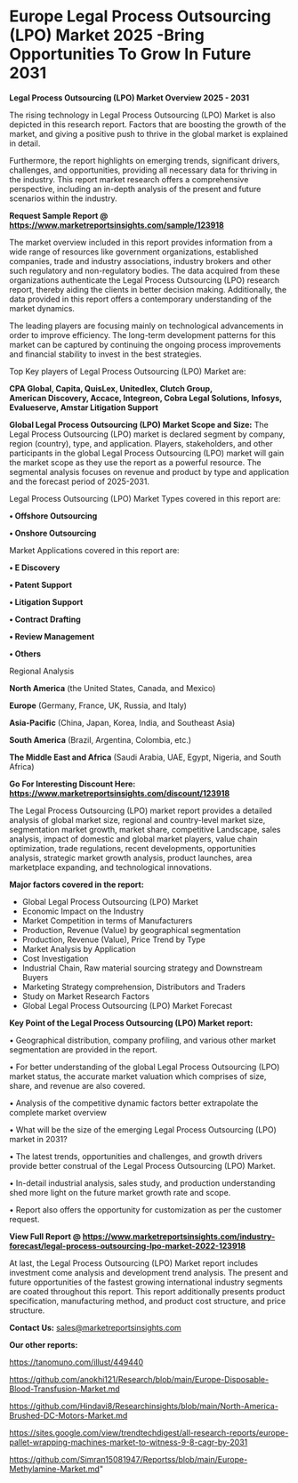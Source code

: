 # Europe Legal Process Outsourcing (LPO) Market 2025 -Bring Opportunities To Grow In Future 2031

<Strong> Legal Process Outsourcing (LPO) Market Overview 2025 - 2031</strong>

The rising technology in Legal Process Outsourcing (LPO) Market is also depicted in this research report. Factors that are boosting the growth of the market, and giving a positive push to thrive in the global market is explained in detail.

Furthermore, the report highlights on emerging trends, significant drivers, challenges, and opportunities, providing all necessary data for thriving in the industry. This report market research offers a comprehensive perspective, including an in-depth analysis of the present and future scenarios within the industry.

<strong>Request Sample Report @ <a href=https://www.marketreportsinsights.com/sample/123918>https://www.marketreportsinsights.com/sample/123918</a></strong>

The market overview included in this report provides information from a wide range of resources like government organizations, established companies, trade and industry associations, industry brokers and other such regulatory and non-regulatory bodies. The data acquired from these organizations authenticate the Legal Process Outsourcing (LPO) research report, thereby aiding the clients in better decision making. Additionally, the data provided in this report offers a contemporary understanding of the market dynamics.

The leading players are focusing mainly on technological advancements in order to improve efficiency. The long-term development patterns for this market can be captured by continuing the ongoing process improvements and financial stability to invest in the best strategies.

Top Key players of Legal Process Outsourcing (LPO) Market are:

<strong>CPA Global, Capita, QuisLex, Unitedlex, Clutch Group, American Discovery, Accace, Integreon, Cobra Legal Solutions, Infosys, Evalueserve, Amstar Litigation Support</strong>

<strong><b>Global Legal Process Outsourcing (LPO) Market Scope and Size:</b></strong>
The Legal Process Outsourcing (LPO) market is declared segment by company, region (country), type, and application. Players, stakeholders, and other participants in the global Legal Process Outsourcing (LPO) market will gain the market scope as they use the report as a powerful resource. The segmental analysis focuses on revenue and product by type and application and the forecast period of 2025-2031.

Legal Process Outsourcing (LPO) Market Types covered in this report are:

<strong>• Offshore Outsourcing

• Onshore Outsourcing</strong>

Market Applications covered in this report are:

<strong>• E Discovery

• Patent Support

• Litigation Support

• Contract Drafting

• Review Management

• Others</strong> 

Regional Analysis

<strong>North America</strong> (the United States, Canada, and Mexico)

<strong>Europe</strong> (Germany, France, UK, Russia, and Italy)

<strong>Asia-Pacific</strong> (China, Japan, Korea, India, and Southeast Asia)

<strong>South America</strong> (Brazil, Argentina, Colombia, etc.)

<strong>The Middle East and Africa</strong> (Saudi Arabia, UAE, Egypt, Nigeria, and South Africa)

<strong>Go For Interesting Discount Here: <a href=https://www.marketreportsinsights.com/discount/123918>https://www.marketreportsinsights.com/discount/123918</a></strong>

The Legal Process Outsourcing (LPO) market report provides a detailed analysis of global market size, regional and country-level market size, segmentation market growth, market share, competitive Landscape, sales analysis, impact of domestic and global market players, value chain optimization, trade regulations, recent developments, opportunities analysis, strategic market growth analysis, product launches, area marketplace expanding, and technological innovations.

<strong><b>Major factors covered in the report:</b></strong>
<ul>
  <li>Global Legal Process Outsourcing (LPO) Market </li>
  <li>Economic Impact on the Industry</li>
  <li>Market Competition in terms of Manufacturers</li>
  <li>Production, Revenue (Value) by geographical segmentation</li>
  <li>Production, Revenue (Value), Price Trend by Type</li>
  <li>Market Analysis by Application</li>
  <li>Cost Investigation</li>
  <li>Industrial Chain, Raw material sourcing strategy and Downstream Buyers</li>
  <li>Marketing Strategy comprehension, Distributors and Traders</li>
  <li>Study on Market Research Factors</li>
  <li>Global Legal Process Outsourcing (LPO) Market Forecast</li>
</ul>

<strong><b>Key Point of the Legal Process Outsourcing (LPO) Market report:</b></strong>

• Geographical distribution, company profiling, and various other market segmentation are provided in the report.

• For better understanding of the global Legal Process Outsourcing (LPO) market status, the accurate market valuation which comprises of size, share, and revenue are also covered.

• Analysis of the competitive dynamic factors better extrapolate the complete market overview

• What will be the size of the emerging Legal Process Outsourcing (LPO) market in 2031?

• The latest trends, opportunities and challenges, and growth drivers provide better construal of the Legal Process Outsourcing (LPO) Market.

• In-detail industrial analysis, sales study, and production understanding shed more light on the future market growth rate and scope.

• Report also offers the opportunity for customization as per the customer request.

<strong><b>View Full Report @ <a href=https://www.marketreportsinsights.com/industry-forecast/legal-process-outsourcing-lpo-market-2022-123918>https://www.marketreportsinsights.com/industry-forecast/legal-process-outsourcing-lpo-market-2022-123918</a></b></strong>


At last, the Legal Process Outsourcing (LPO) Market report includes investment come analysis and development trend analysis. The present and future opportunities of the fastest growing international industry segments are coated throughout this report. This report additionally presents product specification, manufacturing method, and product cost structure, and price structure.

<strong>Contact Us:</strong>
sales@marketreportsinsights.com

<strong>Our other reports:</strong>

<a href=https://tanomuno.com/illust/449440>https://tanomuno.com/illust/449440</a>

<a href=https://github.com/anokhi121/Research/blob/main/Europe-Disposable-Blood-Transfusion-Market.md>https://github.com/anokhi121/Research/blob/main/Europe-Disposable-Blood-Transfusion-Market.md</a>

<a href=https://github.com/Hindavi8/Researchinsights/blob/main/North-America-Brushed-DC-Motors-Market.md>https://github.com/Hindavi8/Researchinsights/blob/main/North-America-Brushed-DC-Motors-Market.md</a>

<a href=https://sites.google.com/view/trendtechdigest/all-research-reports/europe-pallet-wrapping-machines-market-to-witness-9-8-cagr-by-2031>https://sites.google.com/view/trendtechdigest/all-research-reports/europe-pallet-wrapping-machines-market-to-witness-9-8-cagr-by-2031</a>

<a href=https://github.com/Simran15081947/Reportss/blob/main/Europe-Methylamine-Market.md>https://github.com/Simran15081947/Reportss/blob/main/Europe-Methylamine-Market.md</a>"
